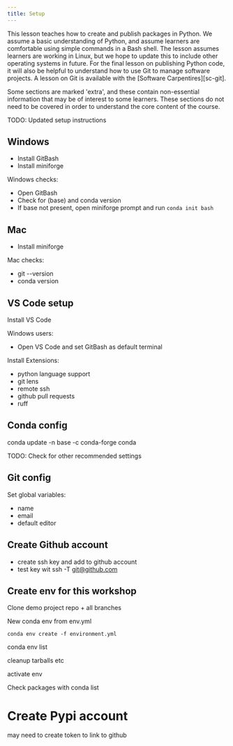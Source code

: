 ```yaml
---
title: Setup
---
```


This lesson teaches how to create and publish packages in Python. We assume a basic
understanding of Python, and assume learners are comfortable using simple commands in a
Bash shell. The lesson assumes learners are working in Linux, but we hope to update this
to include other operating systems in future. For the final lesson on publishing Python
code, it will also be helpful to understand how to use Git to manage software projects.
A lesson on Git is available with the [Software Carpentires][sc-git].

Some sections are marked 'extra', and these contain non-essential information that may
be of interest to some learners. These sections do not need to be covered in order to
understand the core content of the course.


TODO: Updated setup instructions

## Windows

- Install GitBash
- Install miniforge


Windows checks:

- Open GitBash
- Check for (base) and conda version
- If base not present, open miniforge prompt and run `conda init bash`

## Mac

- Install miniforge

Mac checks:

- git --version
- conda version

## VS Code setup

Install VS Code

Windows users:
- Open VS Code and set GitBash as default terminal

Install Extensions:
- python language support
- git lens
- remote ssh
- github pull requests
- ruff

## Conda config

conda update -n base -c conda-forge conda

TODO: Check for other recommended settings

## Git config

Set global variables:
- name
- email
- default editor

## Create Github account

- create ssh key and add to github account
- test key wit ssh -T git@github.com

## Create env for this workshop

Clone demo project repo + all branches

New conda env from env.yml

`conda env create -f environment.yml`

conda env list

cleanup tarballs etc

activate env

Check packages with conda list

# Create Pypi account

may need to create token to link to github